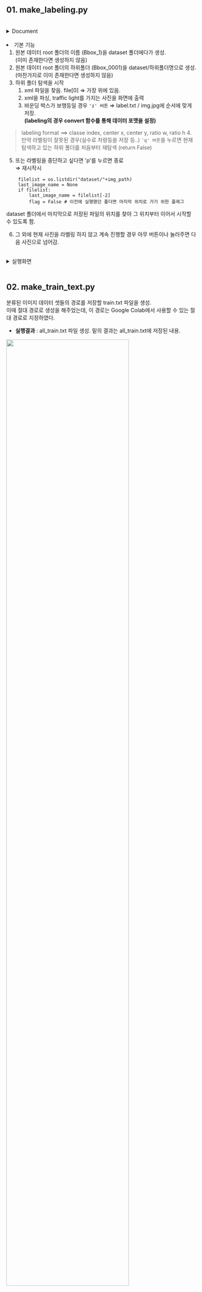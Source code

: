 



## 01. make_labeling.py 
<br>
<details>    
<summary>Document</summary> 
<br>
- classes : 클래스 리스트
- cls : 데이터를 분류할 클래스 이름        
- main folder : 학습할 데이터 셋이 들어가있는 폴더.        
        
- folder tree        
  1) Bbox_1 ( 데이터 셋 루트 폴더)        
     1) Bbox_0001        
        1) 0617_01.xml        
        2) img1.jpg        
        3) img2.jpg        
            ...        
     2) Bbox_0002        
         ...        
        
  2) dataset ( 분류된 데이터 셋 ) ⇒ 학습에 이용할 이미지 셋        
     1) Bbox_1        
        1) Bbox_0001        
            1) img.jpg        
            2) img.txt (img.jpg의 label 값)        
            3) img2.jpg        
            4) img2.txt        
            ...        
        2) Bbox_0002        
         ...        
   <br>
   </div>
   </details>
   <br> 
- 기본 기능        
  1. 원본 데이터 root 폴더의 이름 (Bbox_1)을 dataset 폴더에다가 생성.        
      (이미 존재한다면 생성하지 않음)        
  2. 원본 데이터 root 폴더의 하위폴더 (Bbox_0001)을 dataset/하위폴더명으로 생성.        
      (마찬가지로 이미 존재한다면 생성하지 않음)        
  3. 하위 폴더 탐색을 시작        
     1. xml 파일을 찾음. file[0] ⇒ 가장 위에 있음.        
     2. xml을 파싱, traffic light를 가지는 사진을 화면에 출력        
     3. 바운딩 박스가 보행등일 경우 ``'z' 버튼`` ⇒ label.txt / img.jpg에 순서에 맞게 저장.        
         **(labeling의 경우 convert 함수를 통해 데이터 포맷을 설정)**        
> labeling format ==> classe index, center x, center y, ratio w, ratio h 4. 만약 라벨링이 잘못된 경우(실수로 차량등을 저장 등..) ``'q' 버튼``을 누르면 현재 탐색하고 있는 하위 폴더를 처음부터 재탐색 (return False)        
 5. 또는 라벨링을 중단하고 싶다면 'p'를 누르면 종료        
      ⇒ 재시작시         
      
         filelist = os.listdir("dataset/"+img_path)        
         last_image_name = None        
         if filelist:        
             last_image_name = filelist[-2]        
             flag = False # 이전에 실행했던 폴더면 마지막 위치로 가기 위한 플래그      
 dataset 폴더에서 마지막으로 저장된 파일의 위치를 찾아 그 위치부터 이어서 시작할 수 있도록 함.      
       
 6. 그 외에 현재 사진을 라벨링 하지 않고 계속 진행할 경우 아무 버튼이나 눌러주면 다음 사진으로 넘어감.        
             
 <br>
<details>    
<summary>실행화면</summary> 
<br>          
<image src="https://user-images.githubusercontent.com/34594339/90097605-4b254c80-dd71-11ea-9fe5-24d78e6eb917.png" width="80%">
<br>
</div>
</details> 
 <br>
        
## 02. make_train_text.py 
분류된 이미지 데이터 셋들의 경로를 저장할 train.txt 파일을 생성.        
이때 절대 경로로 생성을 해주었는데, 이 경로는 Google Colab에서 사용할 수 있는 절대 경로로 지정하였다.        
        
- **실행결과** : all_train.txt 파일 생성. 밑의 결과는 all_train.txt에 저장된 내용.        
<image src="https://user-images.githubusercontent.com/34594339/89789461-982fd580-db5b-11ea-85a1-68c92daa20c7.png" width="80%">
    
    
### ++) **수정**   :  절대 경로 대신 상대 경로로 바꾸어주었다. darknet train을 실행하는 현재 경로에서 상대 경로를 찾아서 학습함으로 그에 맞게 설정해주면 된다.    

   <image src= "https://user-images.githubusercontent.com/34594339/90631267-61457800-e25d-11ea-8497-53762839a6f9.png" width=40% >
    
        
## 03. division_dataset.py 
### all_train.txt를 ``random.shuffle() 함수``를 통해 데이터를 섞어준다.
### ⇒ ``연속적인 데이터셋``이 섞여있는 경우엔 ``데이터의 과적합이 발생``할 수 있기 때문
shuffled.txt로 생성된 모든 이미지의 절대 경로를 8:2의 비율로 나눠, train data와 validation data로 분리한다. 
이때 custom 폴더 안에 저장하므로 실행 전 custom 폴더가 존재해야한다.
        
- 전체 결과        
        
   <image src="https://user-images.githubusercontent.com/34594339/89789807-0ffe0000-db5c-11ea-9266-b7a23b01e7c9.png" width="40%">


 - [x] 전에 만들어놓은 신호등 데이터셋으로 학습 다시 시켜보기    
 - [x] 예지가 만들어놓은 신호등 데이터셋으로 학습 다시 시켜보기
	- 미리 학습시켜놓았던 weight 파일(정확도 53%)에  남은 데이터 파일을 학습시켜보았다.
		⇒ 정확도가 45%로 약 10%가 내려갔다.```
- [x] 모든 데이터셋을 합쳐서 처음부터 학습시켜보기

	<image src="https://user-images.githubusercontent.com/34594339/90980085-26f91500-e594-11ea-8208-56fa07f77410.png" width="76%">

	- **45% ⇒ 54%로 상승. 똑같은 데이터임에도 불구하고 처음부터 다시 학습시키니 정확도가 제대로 상승하는 것을 확인할 수 있었다.**


## 04. make_train_text_last.py 
all_train.txt를 만드는 프로그램이 할때마다 지속적으로 수정이 되어,
폴더이름과 상위 경로만 지정해주면 all_train.txt 를 자동 생성해주는 코드로 수정. (최종 버전)

1. 우선 all_train.txt 파일이 존재한다면 지우고 시작한다.
2. folder : 내가 사용할 데이터 셋의 폴더 경로
3. yolo_path : 상위 경로를 지정해준다. ( yolo_path+img.jpg 로 all_train.txt에 텍스트가 추가된다. 그에 맞게 지정)
4. 만약 추가할 데이터 셋 폴더가 여러개라면 folder와 yolo_path만 수정해서 계속 all_train.txt에 추가해준다.

- 예시  
      
	    data/obj/ambiguous/MP_SEL_002944.jpg  
	    data/obj/ambiguous/MP_SEL_002946.jpg  
	    data/obj/ambiguous/MP_SEL_002959.jpg  
	    data/obj/ambiguous/MP_SEL_003012.jpg  
	    data/obj/ambiguous/MP_SEL_003060.jpg  
	    data/obj/ambiguous/MP_SEL_003127.jpg  
	    data/obj/ambiguous/MP_SEL_003171.jpg  
	    data/obj/ambiguous/MP_SEL_003184.jpg